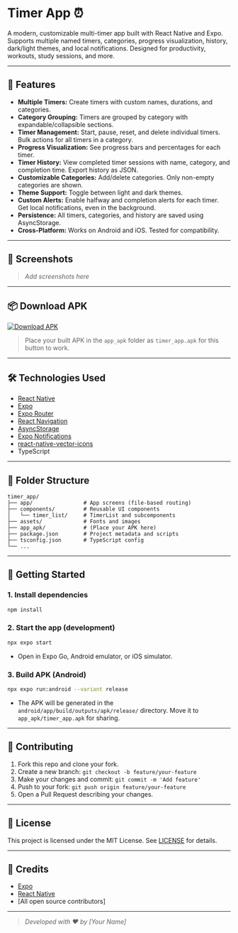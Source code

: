 # Timer App ⏰

A modern, customizable multi-timer app built with React Native and Expo. Supports multiple named timers, categories, progress visualization, history, dark/light themes, and local notifications. Designed for productivity, workouts, study sessions, and more.

---

## 🚀 Features

- **Multiple Timers:** Create timers with custom names, durations, and categories.
- **Category Grouping:** Timers are grouped by category with expandable/collapsible sections.
- **Timer Management:** Start, pause, reset, and delete individual timers. Bulk actions for all timers in a category.
- **Progress Visualization:** See progress bars and percentages for each timer.
- **Timer History:** View completed timer sessions with name, category, and completion time. Export history as JSON.
- **Customizable Categories:** Add/delete categories. Only non-empty categories are shown.
- **Theme Support:** Toggle between light and dark themes.
- **Custom Alerts:** Enable halfway and completion alerts for each timer. Get local notifications, even in the background.
- **Persistence:** All timers, categories, and history are saved using AsyncStorage.
- **Cross-Platform:** Works on Android and iOS. Tested for compatibility.

---

## 📱 Screenshots

> _Add screenshots here_

---

## 📦 Download APK

[![Download APK](https://img.shields.io/badge/Download-APK-blue?logo=android)](./app_apk/timer_app.apk)

> Place your built APK in the `app_apk` folder as `timer_app.apk` for this button to work.

---

## 🛠️ Technologies Used

- [React Native](https://reactnative.dev/)
- [Expo](https://expo.dev/)
- [Expo Router](https://expo.github.io/router/docs)
- [React Navigation](https://reactnavigation.org/)
- [AsyncStorage](https://react-native-async-storage.github.io/async-storage/)
- [Expo Notifications](https://docs.expo.dev/versions/latest/sdk/notifications/)
- [react-native-vector-icons](https://github.com/oblador/react-native-vector-icons)
- TypeScript

---

## 📂 Folder Structure

```
timer_app/
├── app/                # App screens (file-based routing)
├── components/         # Reusable UI components
│   └── timer_list/     # TimerList and subcomponents
├── assets/             # Fonts and images
├── app_apk/            # (Place your APK here)
├── package.json        # Project metadata and scripts
├── tsconfig.json       # TypeScript config
└── ...
```

---

## 🏁 Getting Started

### 1. Install dependencies

```bash
npm install
```

### 2. Start the app (development)

```bash
npx expo start
```

- Open in Expo Go, Android emulator, or iOS simulator.

### 3. Build APK (Android)

```bash
npx expo run:android --variant release
```

- The APK will be generated in the `android/app/build/outputs/apk/release/` directory. Move it to `app_apk/timer_app.apk` for sharing.

---

## 🤝 Contributing

1. Fork this repo and clone your fork.
2. Create a new branch: `git checkout -b feature/your-feature`
3. Make your changes and commit: `git commit -m 'Add feature'`
4. Push to your fork: `git push origin feature/your-feature`
5. Open a Pull Request describing your changes.

---

## 📄 License

This project is licensed under the MIT License. See [LICENSE](LICENSE) for details.

---

## 🙏 Credits

- [Expo](https://expo.dev/)
- [React Native](https://reactnative.dev/)
- [All open source contributors]

---

> _Developed with ❤️ by [Your Name]_
